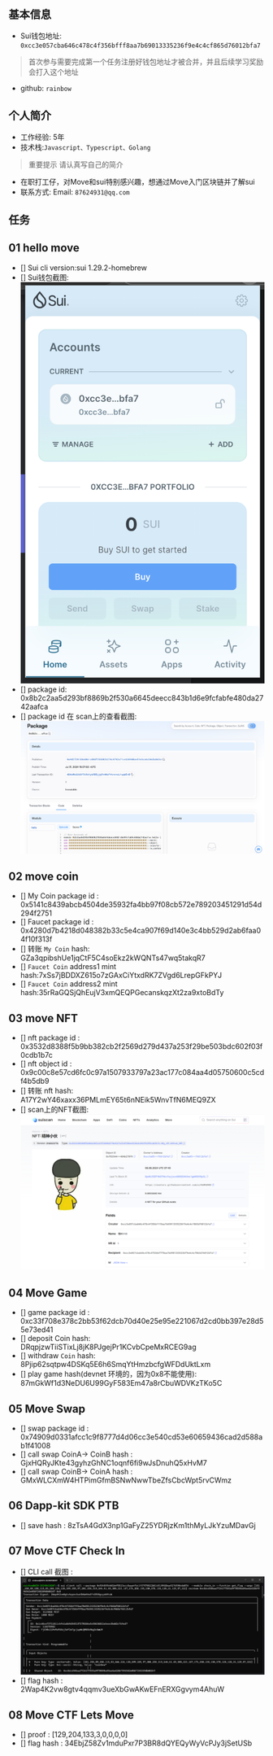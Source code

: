 ## 基本信息
- Sui钱包地址: `0xcc3e057cba646c478c4f356bfff8aa7b69013335236f9e4c4cf865d76012bfa7`
> 首次参与需要完成第一个任务注册好钱包地址才被合并，并且后续学习奖励会打入这个地址
- github: `rainbow`

## 个人简介
- 工作经验: 5年
- 技术栈:`Javascript、Typescript、Golang`
> 重要提示 请认真写自己的简介
- 在职打工仔，对Move和sui特别感兴趣，想通过Move入门区块链并了解sui
- 联系方式: Email: `87624931@qq.com`

## 任务

##   01 hello move  
- [] Sui cli version:sui 1.29.2-homebrew
- [] Sui钱包截图:![alt text](images/sui.png)
- [] package id: 0x8b2c2aa5d293bf8869b2f530a6645deecc843b1d6e9fcfabfe480da2742aafca
- [] package id 在 scan上的查看截图:![alt text](images/scan.png)

##   02 move coin
- [] My Coin package id : 0x5141c8439abcb4504de35932fa4bb97f08cb572e789203451291d54d294f2751
- [] Faucet package id : 0x4280d7b4218d048382b33c5e4ca907f69d140e3c4bb529d2ab6faa04f10f313f
- [] 转账 `My Coin` hash: GZa3qpibshUe1jqCtF5C4soEkz2kWQNTs47wq5takqR7
- [] `Faucet Coin` address1 mint hash:7xSs7jBDDXZ615o7zGAxCiYtxdRK7ZVgd6LrepGFkPYJ
- [] `Faucet Coin` address2 mint hash:35rRaGQSjQhEujV3xmQEQPGecanskqzXt2za9xtoBdTy

##   03 move NFT
- [] nft package id : 0x3532d8388f5b9bb382cb2f2569d279d437a253f29be503bdc602f03f0cdb1b7c
- [] nft object id : 0x9c00c8e57cd6fc0c97a1507933797a23ac177c084aa4d05750600c5cdf4b5db9
- [] 转账 nft  hash: A17Y2wY46xaxx36PMLmEY65t6nNEik5WnvTfN6MEQ9ZX
- [] scan上的NFT截图:![Scan截图](./images/nft.png)

##   04 Move Game
- [] game package id : 0xc33f708e378c2bb53f62dcb70d40e25e95e221067d2cd0bb397e28d55e73ed41
- [] deposit Coin hash: DRqpjzwTiiSTixLj8jK8PJgejPr1KCvbCpeMxRCEG9ag
- [] withdraw `Coin` hash: 8Pjip62sqtpw4DSKq5E6h6SmqYtHmzbcfgWFDdUktLxm
- [] play game hash(devnet 环境的，因为0x8不能使用): 87mGkWf1d3NeDU6U99GyF583Em47a8rCbuWDVKzTKo5C

##   05 Move Swap
- [] swap package id : 0x74909d0331afcc1c9f8777d4d06cc3e540cd53e60659436cad2d588ab1f41008
- [] call swap CoinA-> CoinB  hash : GjxHQRyJKte43gyhzGhNC1oqnf6fi9wJsDnuhQ5xHvM7
- [] call swap CoinB-> CoinA  hash : GMxWLCXmW4HTPimGfmBSNwNwwTbeZfsCbcWpt5rvCWmz

##   06 Dapp-kit SDK PTB
- [] save hash : 8zTsA4GdX3np1GaFyZ25YDRjzKm1thMyLJkYzuMDavGj

##   07 Move CTF Check In
- [] CLI call 截图 : ![截图](./images/task7.png)
- [] flag hash : 2Wap4K2vw8gtv4qqmv3ueXbGwAKwEFnERXGgvym4AhuW

##   08 Move CTF Lets Move
- [] proof : [129,204,133,3,0,0,0,0]
- [] flag hash : 34EbjZ58Zv1mduPxr7P3BR8dQYEQyWyVcPJy3jSetUSb
